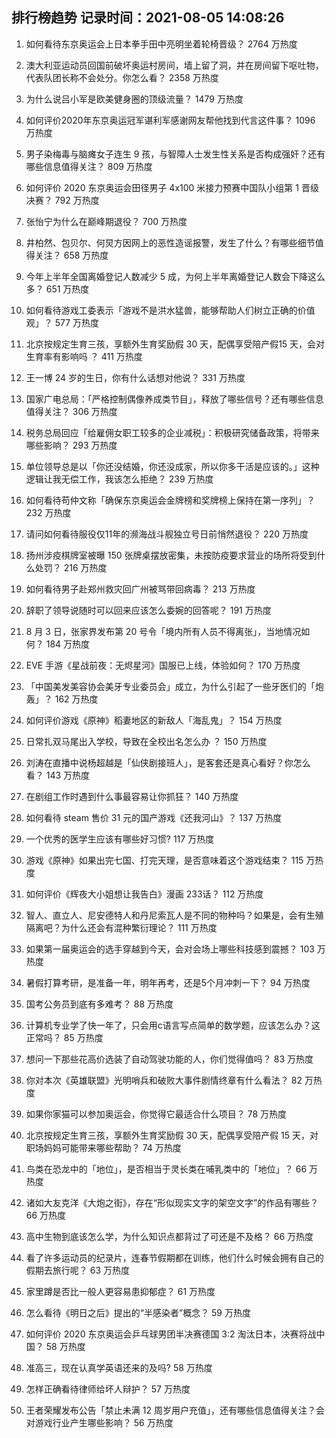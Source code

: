 
## 排行榜趋势 记录时间：2021-08-05 14:08:26
  
  1. 如何看待东京奥运会上日本拳手田中亮明坐着轮椅晋级？ 2764 万热度
    
  2. 澳大利亚运动员回国前破坏奥运村房间，墙上留了洞，并在房间留下呕吐物，代表队团长称不会处分。你怎么看？ 2358 万热度
    
  3. 为什么说吕小军是欧美健身圈的顶级流量？ 1479 万热度
    
  4. 如何评价2020年东京奥运冠军谌利军感谢网友帮他找到代言这件事？ 1096 万热度
    
  5. 男子染梅毒与脑瘫女子连生 9 孩，与智障人士发生性关系是否构成强奸？还有哪些信息值得关注？ 809 万热度
    
  6. 如何评价 2020 东京奥运会田径男子 4x100 米接力预赛中国队小组第 1 晋级决赛？ 792 万热度
    
  7. 张怡宁为什么在巅峰期退役？ 700 万热度
    
  8. 井柏然、包贝尔、何炅方因网上的恶性造谣报警，发生了什么？有哪些细节值得关注？ 658 万热度
    
  9. 今年上半年全国离婚登记人数减少 5 成，为何上半年离婚登记人数会下降这么多？ 651 万热度
    
  10. 如何看待游戏工委表示「游戏不是洪水猛兽，能够帮助人们树立正确的价值观」？ 577 万热度
    
  11. 北京按规定生育三孩，享额外生育奖励假 30 天，配偶享受陪产假15 天，会对生育率有影响吗 ？ 411 万热度
    
  12. 王一博 24 岁的生日，你有什么话想对他说？ 331 万热度
    
  13. 国家广电总局：「严格控制偶像养成类节目」，释放了哪些信号？还有哪些信息值得关注？ 306 万热度
    
  14. 税务总局回应「给雇佣女职工较多的企业减税」：积极研究储备政策，将带来哪些影响？ 293 万热度
    
  15. 单位领导总是以「你还没结婚，你还没成家，所以你多干活是应该的。」这种逻辑让我无偿工作，我该怎么拒绝？ 239 万热度
    
  16. 如何看待苟仲文称「确保东京奥运会金牌榜和奖牌榜上保持在第一序列」？ 232 万热度
    
  17. 请问如何看待服役仅11年的濒海战斗舰独立号日前悄然退役？ 220 万热度
    
  18. 扬州涉疫棋牌室被曝 150 张牌桌摆放密集，未按防疫要求营业的场所将受到什么处罚？ 216 万热度
    
  19. 如何看待男子赴郑州救灾回广州被骂带回病毒？ 213 万热度
    
  20. 辞职了领导说随时可以回来应该怎么委婉的回答呢？ 191 万热度
    
  21. 8 月 3 日，张家界发布第 20 号令「境内所有人员不得离张」，当地情况如何？ 184 万热度
    
  22. EVE 手游《星战前夜：无烬星河》国服已上线，体验如何？ 170 万热度
    
  23. 「中国美发美容协会美牙专业委员会」成立，为什么引起了一些牙医们的「炮轰」？ 162 万热度
    
  24. 如何评价游戏《原神》稻妻地区的新敌人「海乱鬼」？ 154 万热度
    
  25. 日常扎双马尾出入学校，导致在全校出名怎么办 ？ 150 万热度
    
  26. 刘涛在直播中说杨超越是「仙侠剧接班人」，是客套还是真心看好？你怎么看？ 143 万热度
    
  27. 在剧组工作时遇到什么事最容易让你抓狂？ 140 万热度
    
  28. 如何看待 steam 售价 31 元的国产游戏《还我河山》？ 137 万热度
    
  29. 一个优秀的医学生应该有哪些好习惯? 117 万热度
    
  30. 游戏《原神》如果出完七国、打完天理，是否意味着这个游戏结束？ 115 万热度
    
  31. 如何评价《辉夜大小姐想让我告白》漫画 233话？ 112 万热度
    
  32. 智人、直立人、尼安德特人和丹尼索瓦人是不同的物种吗？如果是，会有生殖隔离吧？为什么还会有混种繁衍理论？ 111 万热度
    
  33. 如果第一届奥运会的选手穿越到今天，会对会场上哪些科技感到震撼？ 103 万热度
    
  34. 暑假打算考研，是准备一年，明年再考，还是5个月冲刺一下？ 94 万热度
    
  35. 国考公务员到底有多难考？ 88 万热度
    
  36. 计算机专业学了快一年了，只会用c语言写点简单的数学题，应该怎么办？这正常吗？ 85 万热度
    
  37. 想问一下那些花高价选装了自动驾驶功能的人，你们觉得值吗？ 83 万热度
    
  38. 你对本次《英雄联盟》光明哨兵和破败大事件剧情终章有什么看法？ 82 万热度
    
  39. 如果你家猫可以参加奥运会，你觉得它最适合什么项目？ 78 万热度
    
  40. 北京按规定生育三孩，享额外生育奖励假 30 天，配偶享受陪产假 15 天，对职场妈妈可能带来哪些帮助？ 74 万热度
    
  41. 鸟类在恐龙中的「地位」，是否相当于灵长类在哺乳类中的「地位」？ 66 万热度
    
  42. 诸如大友克洋《大炮之街》，存在“形似现实文字的架空文字”的作品有哪些？ 66 万热度
    
  43. 高中生物到底该怎么学，为什么知识点都背过了可还是不及格？ 66 万热度
    
  44. 看了许多运动员的纪录片，连春节假期都在训练，他们什么时候会拥有自己的假期去旅行呢？ 63 万热度
    
  45. 家里蹲是否比一般人更容易患抑郁症？ 61 万热度
    
  46. 怎么看待《明日之后》提出的“半感染者”概念？ 59 万热度
    
  47. 如何评价 2020 东京奥运会乒乓球男团半决赛德国 3:2 淘汰日本，决赛将战中国？ 58 万热度
    
  48. 准高三，现在认真学英语还来的及吗? 58 万热度
    
  49. 怎样正确看待律师给坏人辩护？ 57 万热度
    
  50. 王者荣耀发布公告「禁止未满 12 周岁用户充值」，还有哪些信息值得关注？会对游戏行业产生哪些影响？ 56 万热度
    
